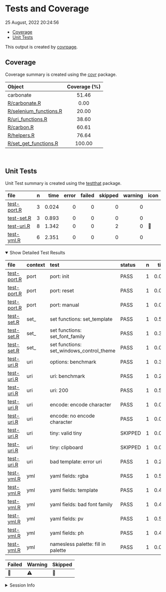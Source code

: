 Tests and Coverage
================
25 August, 2022 20:24:56

-   <a href="#coverage" id="toc-coverage">Coverage</a>
-   <a href="#unit-tests" id="toc-unit-tests">Unit Tests</a>

This output is created by
[covrpage](https://github.com/yonicd/covrpage).

## Coverage

Coverage summary is created using the
[covr](https://github.com/r-lib/covr) package.

| Object                                              | Coverage (%) |
|:----------------------------------------------------|:------------:|
| carbonate                                           |    51.46     |
| [R/carbonate.R](../R/carbonate.R)                   |     0.00     |
| [R/selenium_functions.R](../R/selenium_functions.R) |    20.00     |
| [R/uri_functions.R](../R/uri_functions.R)           |    38.60     |
| [R/carbon.R](../R/carbon.R)                         |    60.61     |
| [R/helpers.R](../R/helpers.R)                       |    76.64     |
| [R/set_get_functions.R](../R/set_get_functions.R)   |    100.00    |

<br>

## Unit Tests

Unit Test summary is created using the
[testthat](https://github.com/r-lib/testthat) package.

| file                                |   n |  time | error | failed | skipped | warning | icon |
|:------------------------------------|----:|------:|------:|-------:|--------:|--------:|:-----|
| [test-port.R](testthat/test-port.R) |   3 | 0.024 |     0 |      0 |       0 |       0 |      |
| [test-set.R](testthat/test-set.R)   |   3 | 0.893 |     0 |      0 |       0 |       0 |      |
| [test-uri.R](testthat/test-uri.R)   |   8 | 1.342 |     0 |      0 |       2 |       0 | 🔶   |
| [test-yml.R](testthat/test-yml.R)   |   6 | 2.351 |     0 |      0 |       0 |       0 |      |

<details open>
<summary>
Show Detailed Test Results
</summary>

| file                                    | context | test                                     | status  |   n |  time | icon |
|:----------------------------------------|:--------|:-----------------------------------------|:--------|----:|------:|:-----|
| [test-port.R](testthat/test-port.R#L9)  | port    | port: init                               | PASS    |   1 | 0.011 |      |
| [test-port.R](testthat/test-port.R#L14) | port    | port: reset                              | PASS    |   1 | 0.011 |      |
| [test-port.R](testthat/test-port.R#L19) | port    | port: manual                             | PASS    |   1 | 0.002 |      |
| [test-set.R](testthat/test-set.R#L8)    | set\_   | set functions: set_template              | PASS    |   1 | 0.529 |      |
| [test-set.R](testthat/test-set.R#L13)   | set\_   | set functions: set_font_family           | PASS    |   1 | 0.363 |      |
| [test-set.R](testthat/test-set.R#L18)   | set\_   | set functions: set_windows_control_theme | PASS    |   1 | 0.001 |      |
| [test-uri.R](testthat/test-uri.R#L9)    | uri     | options: benchmark                       | PASS    |   1 | 0.325 |      |
| [test-uri.R](testthat/test-uri.R#L17)   | uri     | uri: benchmark                           | PASS    |   1 | 0.235 |      |
| [test-uri.R](testthat/test-uri.R#L21)   | uri     | uri: 200                                 | PASS    |   1 | 0.528 |      |
| [test-uri.R](testthat/test-uri.R#L27)   | uri     | encode: encode character                 | PASS    |   1 | 0.002 |      |
| [test-uri.R](testthat/test-uri.R#L31)   | uri     | encode: no encode character              | PASS    |   1 | 0.001 |      |
| [test-uri.R](testthat/test-uri.R#L37)   | uri     | tiny: valid tiny                         | SKIPPED |   1 | 0.001 | 🔶   |
| [test-uri.R](testthat/test-uri.R#L43)   | uri     | tiny: clipboard                          | SKIPPED |   1 | 0.002 | 🔶   |
| [test-uri.R](testthat/test-uri.R#)      | uri     | bad template: error uri                  | PASS    |   1 | 0.248 |      |
| [test-yml.R](testthat/test-yml.R#L24)   | yml     | yaml fields: rgba                        | PASS    |   1 | 0.525 |      |
| [test-yml.R](testthat/test-yml.R#L29)   | yml     | yaml fields: template                    | PASS    |   1 | 0.432 |      |
| [test-yml.R](testthat/test-yml.R#L34)   | yml     | yaml fields: bad font family             | PASS    |   1 | 0.439 |      |
| [test-yml.R](testthat/test-yml.R#L39)   | yml     | yaml fields: pv                          | PASS    |   1 | 0.522 |      |
| [test-yml.R](testthat/test-yml.R#L44)   | yml     | yaml fields: ph                          | PASS    |   1 | 0.431 |      |
| [test-yml.R](testthat/test-yml.R#L59)   | yml     | namesless palette: fill in palette       | PASS    |   1 | 0.002 |      |

| Failed | Warning | Skipped |
|:-------|:--------|:--------|
| 🛑     | ⚠️      | 🔶      |

</details>
<details>
<summary>
Session Info
</summary>

| Field    | Value                            |
|:---------|:---------------------------------|
| Version  | R version 4.2.1 (2022-06-23)     |
| Platform | x86_64-apple-darwin17.0 (64-bit) |
| Running  | macOS Big Sur 11.6               |
| Language | en_US                            |
| Timezone | America/New_York                 |

| Package  | Version |
|:---------|:--------|
| testthat | 3.1.4   |
| covr     | 3.5.1   |
| covrpage | 0.1     |

</details>
<!--- Final Status : skipped/warning --->
